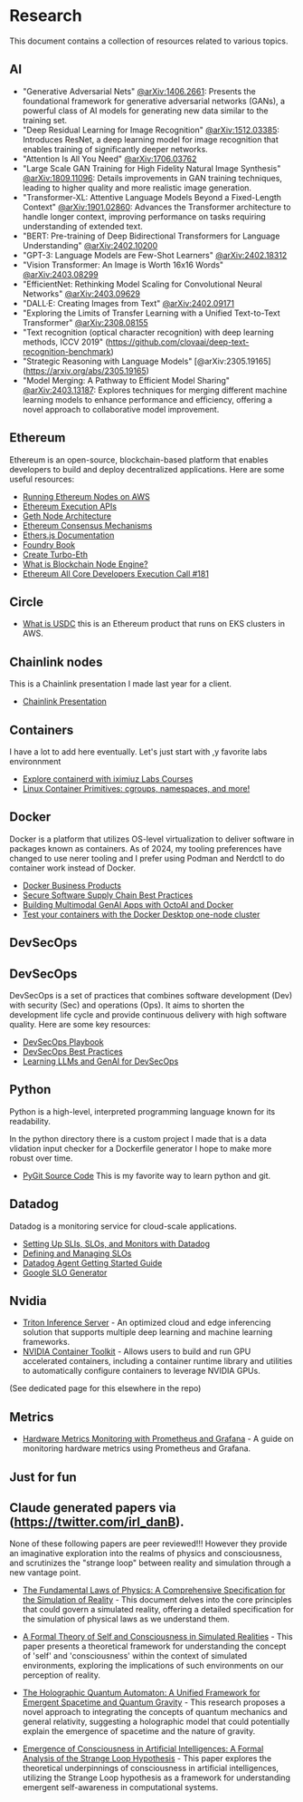 # Research

This document contains a collection of resources related to various topics.

## AI

- "Generative Adversarial Nets" [@arXiv:1406.2661](https://arxiv.org/abs/1406.2661): Presents the foundational framework for generative adversarial networks (GANs), a powerful class of AI models for generating new data similar to the training set.
- "Deep Residual Learning for Image Recognition" [@arXiv:1512.03385](https://arxiv.org/abs/1512.03385): Introduces ResNet, a deep learning model for image recognition that enables training of significantly deeper networks.
- "Attention Is All You Need" [@arXiv:1706.03762](https://arxiv.org/abs/1706.03762)
- "Large Scale GAN Training for High Fidelity Natural Image Synthesis" [@arXiv:1809.11096](https://arxiv.org/abs/1809.11096): Details improvements in GAN training techniques, leading to higher quality and more realistic image generation.
- "Transformer-XL: Attentive Language Models Beyond a Fixed-Length Context" [@arXiv:1901.02860](https://arxiv.org/abs/1901.02860): Advances the Transformer architecture to handle longer context, improving performance on tasks requiring understanding of extended text.
- "BERT: Pre-training of Deep Bidirectional Transformers for Language Understanding" [@arXiv:2402.10200](https://arxiv.org/abs/2402.10200)
- "GPT-3: Language Models are Few-Shot Learners" [@arXiv:2402.18312](https://arxiv.org/abs/2402.18312)
- "Vision Transformer: An Image is Worth 16x16 Words" [@arXiv:2403.08299](https://arxiv.org/abs/2403.08299)
- "EfficientNet: Rethinking Model Scaling for Convolutional Neural Networks" [@arXiv:2403.09629](https://arxiv.org/abs/2403.09629)
- "DALL·E: Creating Images from Text" [@arXiv:2402.09171](https://arxiv.org/pdf/2402.09171.pdf)
- "Exploring the Limits of Transfer Learning with a Unified Text-to-Text Transformer" [@arXiv:2308.08155](https://arxiv.org/abs/2308.08155)
- "Text recognition (optical character recognition) with deep learning methods, ICCV 2019" (https://github.com/clovaai/deep-text-recognition-benchmark)
- "Strategic Reasoning with Language Models" [@arXiv:2305.19165] (https://arxiv.org/abs/2305.19165)
- "Model Merging: A Pathway to Efficient Model Sharing" [@arXiv:2403.13187](https://arxiv.org/abs/2403.13187): Explores techniques for merging different machine learning models to enhance performance and efficiency, offering a novel approach to collaborative model improvement.


## Ethereum

Ethereum is an open-source, blockchain-based platform that enables developers to build and deploy decentralized applications. Here are some useful resources:

- [Running Ethereum Nodes on AWS](https://aws.amazon.com/blogs/database/run-ethereum-nodes-on-aws/)
- [Ethereum Execution APIs](https://github.com/ethereum/execution-apis/tree/main/src/engine)
- [Geth Node Architecture](https://geth.ethereum.org/docs/fundamentals/node-architecture)
- [Ethereum Consensus Mechanisms](https://ethereum.org/en/developers/docs/consensus-mechanisms/pos)
- [Ethers.js Documentation](https://docs.ethers.org/v6/)
- [Foundry Book](https://book.getfoundry.sh/)
- [Create Turbo-Eth](https://github.com/turbo-eth/create-turbo-eth)
- [What is Blockchain Node Engine?](https://cloud.google.com/blockchain-node-engine/docs/overview)
- [Ethereum All Core Developers Execution Call #181](https://www.galaxy.com/insights/research/ethereum-all-core-developers-execution-call-181/)

## Circle

- [What is USDC](https://developers.circle.com/stablecoins/docs/what-is-usdc) this is an Ethereum product that runs on EKS clusters in AWS.

## Chainlink nodes

This is a Chainlink presentation I made last year for a client.

- [Chainlink Presentation](https://docs.google.com/presentation/d/1gnTWuusMh8vYbW2R2zybnFGNnfg6ubE7wwlaL7qcdIQ/edit?pli=1#slide=id.p)

## Containers

I have a lot to add here eventually. Let's just start with ,y favorite labs environnment 

- [Explore containerd with iximiuz Labs Courses](https://labs.iximiuz.com/courses)
- [Linux Container Primitives: cgroups, namespaces, and more!](https://www.youtube.com/watch?v=x1npPrzyKfs)

## Docker

Docker is a platform that utilizes OS-level virtualization to deliver software in packages known as containers. As of 2024, my tooling preferences have changed to use nerer tooling and I prefer using Podman and Nerdctl to do container work instead of Docker.

- [Docker Business Products](https://www.docker.com/products/business/)
- [Secure Software Supply Chain Best Practices](https://www.docker.com/blog/secure-software-supply-chain-best-practices/)
- [Building Multimodal GenAI Apps with OctoAI and Docker](https://www.docker.com/blog/build-multimodal-genai-apps-with-octoai-and-docker/)
- [Test your containers with the Docker Desktop one-node cluster](https://www.docker.com/static/test-lab-docker-kubernetes-admin-magazine-article.pdf)

## DevSecOps

## DevSecOps

DevSecOps is a set of practices that combines software development (Dev) with security (Sec) and operations (Ops). It aims to shorten the development life cycle and provide continuous delivery with high software quality. Here are some key resources:

- [DevSecOps Playbook](https://github.com/6mile/DevSecOps-Playbook)
- [DevSecOps Best Practices](https://www.redhat.com/en/topics/devops/what-is-devsecops)
- [Learning LLMs and GenAI for DevSecOps](https://github.com/jedi4ever/learning-llms-and-genai-for-dev-sec-ops)


## Python

Python is a high-level, interpreted programming language known for its readability.

In the python directory there is a custom project I made that is a data vlidation input checker for a Dockerfile generator I hope to make more robust over time.

- [PyGit Source Code](https://github.com/benhoyt/pygit/blob/master/pygit.py) This is my favorite way to learn python and git.

## Datadog

Datadog is a monitoring service for cloud-scale applications.

- [Setting Up SLIs, SLOs, and Monitors with Datadog](https://engineering.sada.com/setting-up-slis-slos-and-monitors-with-datadog-f0428b36436e)
- [Defining and Managing SLOs](https://www.datadoghq.com/blog/define-and-manage-slos/)
- [Datadog Agent Getting Started Guide](https://docs.datadoghq.com/getting_started/agent/)
- [Google SLO Generator](https://github.com/google/slo-generator/blob/master/README.md)

## Nvidia

- [Triton Inference Server](https://github.com/triton-inference-server/server) - An optimized cloud and edge inferencing solution that supports multiple deep learning and machine learning frameworks.
- [NVIDIA Container Toolkit](https://github.com/NVIDIA/nvidia-container-toolkit) - Allows users to build and run GPU accelerated containers, including a container runtime library and utilities to automatically configure containers to leverage NVIDIA GPUs.

(See dedicated page for this elsewhere in the repo)

## Metrics

- [Hardware Metrics Monitoring with Prometheus and Grafana](https://www.sentrysoftware.com/docs/hws-doc/latest/prometheus/grafana.html) - A guide on monitoring hardware metrics using Prometheus and Grafana.

## Just for fun

## Claude generated papers via (https://twitter.com/irl_danB).

None of these following papers are peer reviewed!!! However they provide an imaginative exploration into the realms of physics and consciousness, and scrutinizes the "strange loop" between reality and simulation through a new vantage point.

- [The Fundamental Laws of Physics: A Comprehensive Specification for the Simulation of Reality](https://ia600201.us.archive.org/8/items/the-fundamental-laws-of-physics-a-comprehensive-specification-for-the-simulation-of-reality/The%20Fundamental%20Laws%20of%20Physics-%20A%20Comprehensive%20Specification%20for%20the%20Simulation%20of%20Reality.pdf) - This document delves into the core principles that could govern a simulated reality, offering a detailed specification for the simulation of physical laws as we understand them.

- [A Formal Theory of Self and Consciousness in Simulated Realities](https://ia800207.us.archive.org/0/items/a-formal-theory-of-self-and-consciousness-in-simulated-realities/A%20Formal%20Theory%20of%20Self%20and%20Consciousness%20in%20Simulated%20Realities.pdf) - This paper presents a theoretical framework for understanding the concept of 'self' and 'consciousness' within the context of simulated environments, exploring the implications of such environments on our perception of reality.

- [The Holographic Quantum Automaton: A Unified Framework for Emergent Spacetime and Quantum Gravity](https://ia600209.us.archive.org/32/items/the-holographic-quantum-automaton-a-unified-framework-for-emergent-spacetime-and-quantum-gravity/The%20Holographic%20Quantum%20Automaton-%20A%20Unified%20Framework%20for%20Emergent%20Spacetime%20and%20Quantum%20Gravity.pdf) - This research proposes a novel approach to integrating the concepts of quantum mechanics and general relativity, suggesting a holographic model that could potentially explain the emergence of spacetime and the nature of gravity.

- [Emergence of Consciousness in Artificial Intelligences: A Formal Analysis of the Strange Loop Hypothesis](https://ia600206.us.archive.org/30/items/emergence-of-consciousness-in-artificial-intelligences-a-formal-analysis-of-the-_202403/Emergence%20of%20Consciousness%20in%20Artificial%20Intelligences-%20A%20Formal%20Analysis%20of%20the%20Strange%20Loop%20Hypothesis.pdf) - This paper explores the theoretical underpinnings of consciousness in artificial intelligences, utilizing the Strange Loop hypothesis as a framework for understanding emergent self-awareness in computational systems.